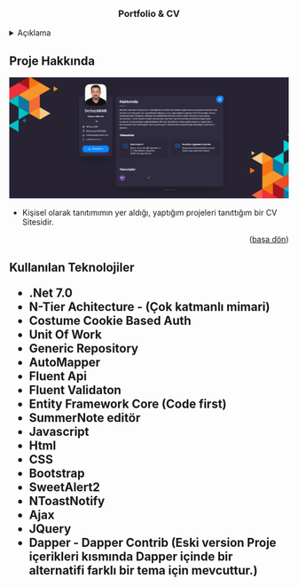 <a name="readme-top"></a>





<!-- PROJECT LOGO -->
<br />

<div align="center">
  <h3 align="center">Portfolio & CV</h3>
</div>



<!-- TABLE OF CONTENTS -->
<details>
  <summary>Açıklama</summary>
  <ol>
    <li>
      <a href="#Proje-Hakkinda">Proje Hakkında</a>
    </li>
    <li>
      <a href="#teknolojiler">Kullanılan Teknolojiler </a>
    </li>
      </ol>
</details>



<!-- ABOUT THE PROJECT -->
<h2 id="Proje-Hakkinda"> Proje Hakkında </h2>

 <img src ="https://github.com/mberkayakardev/ResumePage/blob/master/%C4%B0%C3%A7erik/Resimler/img1.png?raw=true" >

 
 

* Kişisel olarak tanıtımımın yer aldığı, yaptığım projeleri tanıttığım bir CV Sitesidir.  

<p align="right">(<a href="#readme-top">başa dön</a>)</p>


<h2 id="teknolojiler"> Kullanılan Teknolojiler </id>

* .Net 7.0
* N-Tier Achitecture - (Çok katmanlı mimari)
* Costume Cookie Based Auth
* Unit Of Work
* Generic Repository
* AutoMapper
* Fluent Api
* Fluent Validaton
* Entity Framework Core (Code first)
* SummerNote editör
* Javascript
* Html  
* CSS  
* Bootstrap
* SweetAlert2
* NToastNotify
* Ajax
* JQuery
* Dapper - Dapper Contrib (Eski version Proje içerikleri kısmında Dapper içinde bir alternatifi farklı bir tema için mevcuttur.)
